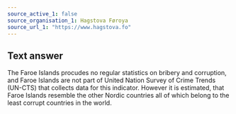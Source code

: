 ```yaml
---
source_active_1: false
source_organisation_1: Hagstova Føroya
source_url_1: "https://www.hagstova.fo"
---
```

## Text answer  
The Faroe Islands procudes no regular statistics on bribery and corruption, and Faroe Islands are not part of United Nation Survey of Crime Trends (UN-CTS) that collects data for this indicator. However it is estimated, that Faroe Islands resemble the other Nordic countries all of which belong to the least corrupt countries in the world.
